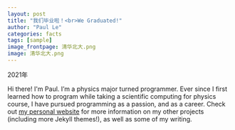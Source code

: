 ```yaml
---
layout: post
title: "我们毕业啦！<br>We Graduated!"
author: "Paul Le"
categories: facts
tags: [sample]
image_frontpage: 清华北大.png
image: 清华北大.png
---
```


2021年

Hi there! I'm Paul. I’m a physics major turned programmer. Ever since I first learned how to program while taking a scientific computing for physics course, I have pursued programming as a passion, and as a career. Check out [my personal website](https://www.lenpaul.com/) for more information on my other projects (including more Jekyll themes!), as well as some of my writing.

